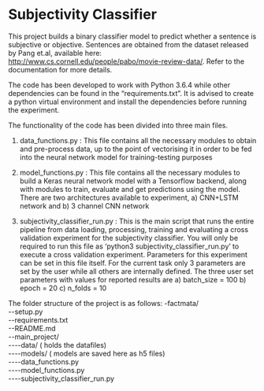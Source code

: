 # Subjectivity Classifier

This project builds a binary classifier model to predict whether a sentence is subjective or objective. Sentences are obtained from the dataset released by Pang et.al, available here: http://www.cs.cornell.edu/people/pabo/movie-review-data/. Refer to the documentation for more details.

The code has been developed to work with Python 3.6.4 while other dependencies can be found in the “requirements.txt”. It is advised to create a python virtual environment and install the dependencies before running the experiment. 

The functionality of the code has been divided into three main files.
1) data_functions.py :
	This file contains all the necessary modules to obtain and pre-process data, up to the point of vectorising it in order to be fed into the neural network model for training-testing purposes

2) model_functions.py :
	This file contains all the necessary modules to build a Keras neural network model with a Tensorflow backend, along with modules to train, evaluate and get predictions using the model. There are two architectures available to experiment, a) CNN+LSTM network and b) 3 channel CNN network

3) subjectivity_classifier_run.py :
	This is the main script that runs the entire pipeline from data loading, processing, training and evaluating a cross validation experiment for the subjectivity classifier. You will only be required to run this file as ‘python3 subjectivity_classifier_run.py’ to execute a cross validation experiment. Parameters for this experiment can be set in this file itself.  For the current task only 3 parameters are set by the user while all others are internally defined. The three user set parameters with values for reported results  are 
a) batch_size = 100
b) epoch = 20
c) n_folds = 10

The folder structure of the project is as follows:
-factmata/  
--setup.py  
--requirements.txt  
--README.md  
--main_project/  
----data/        ( holds the datafiles)  
----models/   ( models are saved here as h5 files)  
----data_functions.py  
----model_functions.py  
----subjectivity_classifier_run.py  
